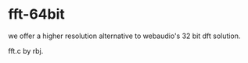 # fft-64bit
 
we offer a higher resolution alternative to webaudio's 32 bit dft solution.

fft.c by rbj.